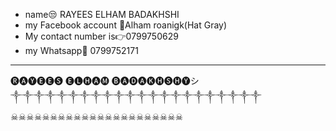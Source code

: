 - name😒 RAYEES ELHAM BADAKHSHI 
- my Facebook account 🧐Alham roanigk(Hat Gray)
- My contact number is👉0799750629
- my Whatsapp🤨 0799752171 
___________________________________________
🅡︎🅐︎🅨︎🅔︎🅔︎🅢︎ 🅔︎🅛︎🅗︎🅐︎🅜︎ 🅑︎🅐︎🅓︎🅐︎🅚︎🅗︎🅢︎🅗︎🅨︎シ︎
༒︎༒︎༒︎༒︎༒︎༒︎༒︎༒︎༒︎༒︎༒︎༒︎༒︎༒︎༒︎༒︎༒︎༒︎༒︎༒︎༒︎༒︎
☠︎︎☠︎︎☠︎︎☠︎︎☠︎︎☠︎︎☠︎︎☠︎︎☠︎︎☠︎︎☠︎︎☠︎︎☠︎︎☠︎︎☠︎︎☠︎︎☠︎︎☠︎︎☠︎︎☠︎︎☠︎︎☠︎︎
